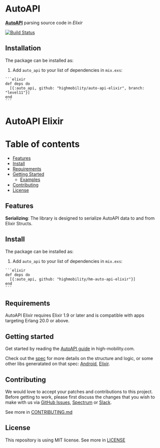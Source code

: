 # AutoAPI

[**AutoAPI**](https://high-mobility.com/learn/tutorials/getting-started/auto-api-guide/) parsing source code in *Elixir*
  

[![Build Status](https://travis-ci.org/highmobility/hm-auto-api-elixir.svg?branch=master)](https://travis-ci.org/highmobility/hm-auto-api-elixir)

## Installation

The package can be installed as:

  1. Add `auto_api` to your list of dependencies in `mix.exs`:

    ```elixir
    def deps do
      [{:auto_api, github: "highmobility/auto-api-elixir", branch: "level11"}]
    end
    ```



# AutoAPI Elixir

Table of contents
=================
   * [Features](#features)
   * [Install](#install)
   * [Requirements](#requirements)
   * [Getting Started](#getting-started)
      * [Examples](#examples)
   * [Contributing](#contributing)
   * [License](#license)


## Features

**Serializing**: The library is designed to serialize AutoAPI data to and from Elixir Structs.

## Install

The package can be installed as:

  1. Add `auto_api` to your list of dependencies in `mix.exs`:

    ```elixir
    def deps do
      [{:auto_api, github: "highmobility/hm-auto-api-elixir"}]
    end
    ```

## Requirements

AutoAPI Elixir requires Elixir 1.9 or later and is compatible with apps targeting Erlang 20.0 or above.



## Getting started

Get started by reading the [AutoAPI guide](https://high-mobility.com/learn/tutorials/getting-started/auto-api-guide/) in high-mobility.com.  

Check out the [spec](https://github.com/highmobility/auto-api/tree/master/SPEC.md) for more details on the structure and logic, or some other libs generatated on that spec: [Android](https://github.com/highmobility/hm-java-auto-api), [Elixir](https://github.com/highmobility/hm-auto-api-elixir).  



## Contributing

We would love to accept your patches and contributions to this project. Before getting to work, please first discuss the changes that you wish to make with us via [GitHub Issues](https://github.com/highmobility/auto-api-elixir/issues), [Spectrum](https://spectrum.chat/high-mobility/) or [Slack](https://slack.high-mobility.com/).

See more in [CONTRIBUTING.md](CONTRIBUTING.md)


## License

This repository is using MIT license. See more in [LICENSE](LICENSE)
